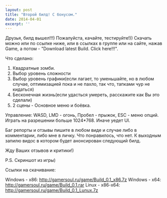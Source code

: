 ```yaml
---
layout: post
title: "Второй билд! С бонусом."
date: 2014-04-01
excerpt: ''
---
```


Друзья, билд вышел!!!) Пожалуйста, качайте, тестируйте!)) Скачать можно или по ссылке ниже, или в ссылках в группе или на сайте, нажав Game, а потом - "Download latest Build. Click here!!!".

Что сделано:
1) Квадратные зомби.
2) Выбор уровень сложности
3) Выбор уровень графики(если лагает, то уменьшайте, но в любом случае, оптимизацией пока и не пахло, так что, тапками чур не кидаться)
4) Бесконечная жизнь(если удасться умереть, расскажите как Вы это сделали)
5) 2 сцены - Основное меню и боёвка.

Управление: WASD, LMD - огонь, Пробел - прыжок, ESC - меню опций.
Играть на разрешении больше 1024*768. Иначе уедет UI.

Баг репорты и отзывы пишите в любом виде и случае либо в комментарии, либо мне в личку. Что понравилось, что нет. К выходным запилю видос в котором будет анонсирован следующий билд.

Жду Ваших отзывов и критики!)

P.S. Скриншот из игры)

Ссылки на скачивание:

Windows - x86:
<a href="https://vk.com/away.php?to=http%3A%2F%2Fgamersoul.ru%2Fgame%2FBuild_0.1_x86.7z&amp;post=-52193650_256" target="_blank">http://gamersoul.ru/game/Build_0.1_x86.7z</a>
Windows - x64:
<a href="https://vk.com/away.php?to=http%3A%2F%2Fgamersoul.ru%2Fgame%2FBuild_0.1.rar&amp;post=-52193650_256" target="_blank">http://gamersoul.ru/game/Build_0.1.rar</a>
Linux - x86-x64:
<a href="https://vk.com/away.php?to=http%3A%2F%2Fgamersoul.ru%2Fgame%2FBuild_0.1_Lunux.7z&amp;post=-52193650_256" target="_blank">http://gamersoul.ru/game/Build_0.1_Lunux.7z</a>